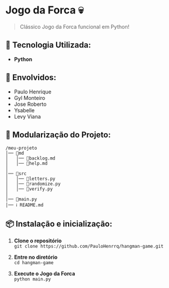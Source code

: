# Jogo da Forca 💀

> Clássico Jogo da Forca funcional em Python!

## 🔨 Tecnologia Utilizada:
- **Python**

## 🤝 Envolvidos:

- Paulo Henrique
- Gyl Monteiro
- Jose Roberto
- Ysabelle
- Levy Viana

## 📁 Modularização do Projeto:
```
/meu-projeto  
│── 📁md  
│   │── 📜backlog.md  
│   │── 📜help.md
│
│── 📁src 
│   │── 📜letters.py  
│   │── 📜randomize.py  
│   │── 📜verify.py
│
│── 📜main.py  
│── ℹ README.md
```
## 📦 Instalação e inicialização:

1. **Clone o repositório**  
```git clone https://github.com/PauloHenrrq/hangman-game.git```

2. **Entre no diretório**  
```cd hangman-game```

3. **Execute o Jogo da Forca**  
```python main.py```
